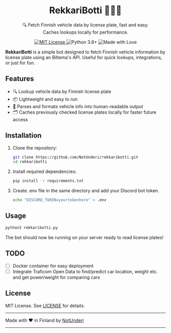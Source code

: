 
<h1 align="center">RekkariBotti 🚗🇫🇮</h1>

<p align="center">
  🔍 Fetch Finnish vehicle data by license plate, fast and easy.<br>
  Caches lookups locally for performance.<br>
</p>

<p align="center">
  <a href="https://github.com/NotUnderi/rekkaribotti/blob/main/LICENSE">
    <img src="https://img.shields.io/github/license/NotUnderi/rekkaribotti?style=flat-square" alt="MIT License"/>
  </a>
  <img src="https://img.shields.io/badge/Python-3.8%2B-blue?style=flat-square" alt="Python 3.8+">
  <img src="https://img.shields.io/badge/Made%20with-%E2%9D%A4-red?style=flat-square" alt="Made with Love">
</p>

**RekkariBotti** is a simple bot designed to fetch Finnish vehicle information by license plate using an Biltema's API. Useful for quick lookups, integrations, or just for fun.

## Features

- 🔍 Lookup vehicle data by Finnish license plate  
- 📦 Lightweight and easy to run  
- 🧠 Parses and formats vehicle info into human-readable output
- 🗂️ Caches previously checked license plates locally for faster future access


## Installation

1. Clone the repository:
   ```bash
   git clone https://github.com/NotUnderi/rekkaribotti.git
   cd rekkaribotti
   ```

2. Install required dependencies:
   ```bash
   pip install -r requirements.txt
   ```
   
3. Create .env file in the same directory and add your Discord bot token.
   ```bash
   echo "DISCORD_TOKEN=yourtokenhere" > .env
   ```

## Usage

```bash
python3 rekkaribotti.py
```

The bot should now be running on your server ready to read license plates!

## TODO

- [ ] Docker container for easy deployment  
- [ ] Integrate Traficom Open Data to find/predict car location, weight etc. and get power/weight for comparing cars

## License

MIT License. See [LICENSE](LICENSE) for details.

---

Made with ❤️ in Finland by [NotUnderi](https://github.com/NotUnderi)

---

